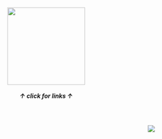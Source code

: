 
<h5 align="center">
<a href="https://rentry.co/sit"><img src="https://github.com/user-attachments/assets/28757218-0f64-4b32-bf58-08338a94d3e5"width="180" height="180"></img></a><br><br>
  ↑ click for links ↑
</h5>
<br>
<h4 align="right">
  <img src="https://komarev.com/ghpvc/?username=tojifg&color=6addcf&style=for-the-badge&label=VIVINOS+HATES+YOU+THIS+MUCH:&base=1000000000">
</h4>

